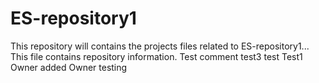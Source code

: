 # ES-repository1
This repository will contains the projects files related to ES-repository1...
This file contains repository information.
Test comment
test3
test
Test1
Owner added
Owner testing
